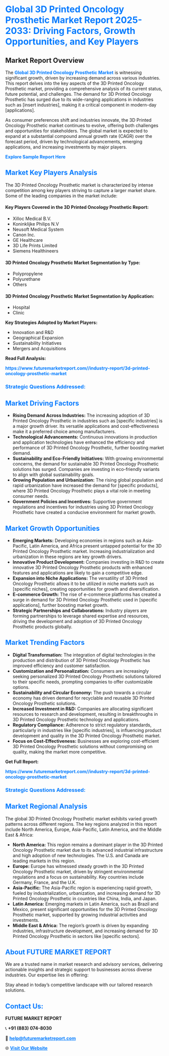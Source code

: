 <h1 style="color: #007BFF;">Global 3D Printed Oncology Prosthetic Market Report 2025-2033: Driving Factors, Growth Opportunities, and Key Players</h1>

<section id="overview">
<h2>Market Report Overview</h2>
<p>The <a href="https://www.futuremarketreport.com//industry-report/3d-printed-oncology-prosthetic-market" style="color: #007BFF; text-decoration: none;"><strong>Global 3D Printed Oncology Prosthetic Market</strong></a> is witnessing significant growth, driven by increasing demand across various industries. This report delves into the key aspects of the 3D Printed Oncology Prosthetic market, providing a comprehensive analysis of its current status, future potential, and challenges. The demand for 3D Printed Oncology Prosthetic has surged due to its wide-ranging applications in industries such as [insert industries], making it a critical component in modern-day [applications].</p>
<p>As consumer preferences shift and industries innovate, the 3D Printed Oncology Prosthetic market continues to evolve, offering both challenges and opportunities for stakeholders. The global market is expected to expand at a substantial compound annual growth rate (CAGR) over the forecast period, driven by technological advancements, emerging applications, and increasing investments by major players.</p>
</section>

<section id="overview">
<p><a href="https://www.futuremarketreport.com//request-sample/reportId=78896" style="color: #007BFF; text-decoration: none;"><strong>Explore Sample Report Here</strong></a></p>
</section>

<section id="key-players">
<h2 style="color: #007BFF;">Market Key Players Analysis</h2>
<p>The 3D Printed Oncology Prosthetic market is characterized by intense competition among key players striving to capture a larger market share. Some of the leading companies in the market include:</p>
<h4>Key Players Covered in the 3D Printed Oncology Prosthetic Report:</h4>
<ul><li>Xilloc Medical B.V.</li><li>Koninklijke Philips N.V</li><li>Neusoft Medical System</li><li>Canon Inc.</li><li>GE Healthcare</li><li>3D Life Prints Limited</li><li>Siemens Healthineers</li></ul>
<h4>3D Printed Oncology Prosthetic Market Segmentation by Type:</h4>
<ul><li>Polypropylene</li><li>Polyurethane</li><li>Others</li></ul>

<h4>3D Printed Oncology Prosthetic Market Segmentation by Application:</h4>
<ul><li>Hospital</li><li>Clinic</li></ul>
<p><strong>Key Strategies Adopted by Market Players:</strong></p>
<ul>
<li>Innovation and R&D</li>
<li>Geographical Expansion</li>
<li>Sustainability Initiatives</li>
<li>Mergers and Acquisitions</li>
</ul>
</section>

<section>
<p><strong>Read Full Analysis: </strong></p><a href="https://www.futuremarketreport.com//industry-report/3d-printed-oncology-prosthetic-market" style="color: #007BFF; text-decoration: none;"><strong>https://www.futuremarketreport.com//industry-report/3d-printed-oncology-prosthetic-market</strong></a>
<h3 style="color: #007BFF;">Strategic Questions Addressed:</h3>
</section>

<section id="driving-factors">
<h2 style="color: #007BFF;">Market Driving Factors</h2>
<ul>
<li><strong>Rising Demand Across Industries:</strong> The increasing adoption of 3D Printed Oncology Prosthetic in industries such as [specific industries] is a major growth driver. Its versatile applications and cost-effectiveness make it a preferred choice among manufacturers.</li>
<li><strong>Technological Advancements:</strong> Continuous innovations in production and application technologies have enhanced the efficiency and performance of 3D Printed Oncology Prosthetic, further boosting market demand.</li>
<li><strong>Sustainability and Eco-Friendly Initiatives:</strong> With growing environmental concerns, the demand for sustainable 3D Printed Oncology Prosthetic solutions has surged. Companies are investing in eco-friendly variants to align with global sustainability goals.</li>
<li><strong>Growing Population and Urbanization:</strong> The rising global population and rapid urbanization have increased the demand for [specific products], where 3D Printed Oncology Prosthetic plays a vital role in meeting consumer needs.</li>
<li><strong>Government Policies and Incentives:</strong> Supportive government regulations and incentives for industries using 3D Printed Oncology Prosthetic have created a conducive environment for market growth.</li>
</ul>
</section>

<section id="growth-opportunities">
<h2 style="color: #007BFF;">Market Growth Opportunities</h2>
<ul>
<li><strong>Emerging Markets:</strong> Developing economies in regions such as Asia-Pacific, Latin America, and Africa present untapped potential for the 3D Printed Oncology Prosthetic market. Increasing industrialization and urbanization in these regions are key growth drivers.</li>
<li><strong>Innovative Product Development:</strong> Companies investing in R&D to create innovative 3D Printed Oncology Prosthetic products with enhanced features and applications are likely to gain a competitive edge.</li>
<li><strong>Expansion into Niche Applications:</strong> The versatility of 3D Printed Oncology Prosthetic allows it to be utilized in niche markets such as [specific niches], creating opportunities for growth and diversification.</li>
<li><strong>E-commerce Growth:</strong> The rise of e-commerce platforms has created a surge in demand for 3D Printed Oncology Prosthetic used in [specific applications], further boosting market growth.</li>
<li><strong>Strategic Partnerships and Collaborations:</strong> Industry players are forming partnerships to leverage shared expertise and resources, driving the development and adoption of 3D Printed Oncology Prosthetic products globally.</li>
</ul>
</section>

<section id="trending-factors">
<h2 style="color: #007BFF;">Market Trending Factors</h2>
<ul>
<li><strong>Digital Transformation:</strong> The integration of digital technologies in the production and distribution of 3D Printed Oncology Prosthetic has improved efficiency and customer satisfaction.</li>
<li><strong>Customization and Personalization:</strong> Consumers are increasingly seeking personalized 3D Printed Oncology Prosthetic solutions tailored to their specific needs, prompting companies to offer customizable options.</li>
<li><strong>Sustainability and Circular Economy:</strong> The push towards a circular economy has driven demand for recyclable and reusable 3D Printed Oncology Prosthetic solutions.</li>
<li><strong>Increased Investment in R&D:</strong> Companies are allocating significant resources to research and development, resulting in breakthroughs in 3D Printed Oncology Prosthetic technology and applications.</li>
<li><strong>Regulatory Compliance:</strong> Adherence to strict regulatory standards, particularly in industries like [specific industries], is influencing product development and quality in the 3D Printed Oncology Prosthetic market.</li>
<li><strong>Focus on Cost-Effectiveness:</strong> Businesses are exploring cost-efficient 3D Printed Oncology Prosthetic solutions without compromising on quality, making the market more competitive.</li>
</ul>
</section>

<section>
<p><strong>Get Full Report: </strong></p><a href="https://www.futuremarketreport.com//industry-report/3d-printed-oncology-prosthetic-market" style="color: #007BFF; text-decoration: none;"><strong>https://www.futuremarketreport.com//industry-report/3d-printed-oncology-prosthetic-market</strong></a>
<h3 style="color: #007BFF;">Strategic Questions Addressed:</h3>
</section>


<section id="regional-analysis">
<h2 style="color: #007BFF;">Market Regional Analysis</h2>
<p>The global 3D Printed Oncology Prosthetic market exhibits varied growth patterns across different regions. The key regions analyzed in this report include North America, Europe, Asia-Pacific, Latin America, and the Middle East & Africa:</p>
<ul>
<li><strong>North America:</strong> This region remains a dominant player in the 3D Printed Oncology Prosthetic market due to its advanced industrial infrastructure and high adoption of new technologies. The U.S. and Canada are leading markets in this region.</li>
<li><strong>Europe:</strong> Europe has witnessed steady growth in the 3D Printed Oncology Prosthetic market, driven by stringent environmental regulations and a focus on sustainability. Key countries include Germany, France, and the U.K.</li>
<li><strong>Asia-Pacific:</strong> The Asia-Pacific region is experiencing rapid growth, fueled by industrialization, urbanization, and increasing demand for 3D Printed Oncology Prosthetic in countries like China, India, and Japan.</li>
<li><strong>Latin America:</strong> Emerging markets in Latin America, such as Brazil and Mexico, present significant opportunities for the 3D Printed Oncology Prosthetic market, supported by growing industrial activities and investments.</li>
<li><strong>Middle East & Africa:</strong> The region’s growth is driven by expanding industries, infrastructure development, and increasing demand for 3D Printed Oncology Prosthetic in sectors like [specific sectors].</li>
</ul>
</section>

<footer>
<h2 style="color: #007BFF;">About FUTURE MARKET REPORT</h2>
<p>We are a trusted name in market research and advisory services, delivering actionable insights and strategic support to businesses across diverse industries. Our expertise lies in offering:</p>

<p>Stay ahead in today’s competitive landscape with our tailored research solutions.</p>

<h2 style="color: #007BFF;">Contact Us:</h2>
<p><strong>FUTURE MARKET REPORT</strong></p>
<p>📞 <strong>+91 (883) 074-8030</strong></p>
<p>📧 <strong><a href="mailto:help@futuremarketreport.com" style="color: #007BFF;">help@futuremarketreport.com</a></strong></p>
<p>🌐 <strong><a href="https://www.futuremarketreport.com/" style="color: #007BFF;">Visit Our Website</a></strong></p>
</footer>